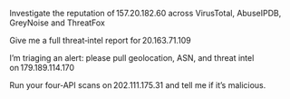 Investigate the reputation of 157.20.182.60 across VirusTotal, AbuseIPDB, GreyNoise and ThreatFox

Give me a full threat‑intel report for 20.163.71.109

I’m triaging an alert: please pull geolocation, ASN, and threat intel on 179.189.114.170

Run your four‑API scans on 202.111.175.31 and tell me if it’s malicious.